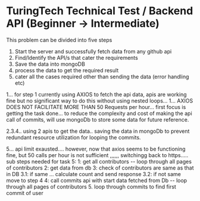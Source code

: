 # TuringTech Technical Test / Backend API (Beginner -> Intermediate)

This problem can be divided into five steps

1. Start the server and successfully fetch data from any github api
2. Find/Identify the API/s that cater the requirements
3. Save the data into mongoDB
4. process the data to get the required result 
5. cater all the cases required other than sending the data (error handling etc)

1... for step 1 currently using AXIOS to fetch the api data, apis are working fine but no significant way to do this without using nested loops...
1... AXIOS DOES NOT FACILITATE MORE THAN 50 Requests per hour... first focus is getting the task done... to reduce the complexity and cost of making the api call of commits, will use mongoDb to store some data for future reference.

2.3.4.. using 2 apis to get the data.. saving the data in mongoDb to prevent redundant resource utilization for looping the commits.

5... api limit exausted.... however, now that axios seems to be functioning fine, but 50 calls per hour is not sufficient ,,,,,,  switchingg back to https.....
sub steps needed for task 5:
1: get all contributors -- loop through all pages of contributors 
2: get data from db
3: check of contributors are same as that in DB
3.1: if same ... calculate count and send response
3.2: if not same move to step 4
4: call commits api with start data fetched from Db -- loop through all pages of contributors 
5. loop through commits to find first commit of user









